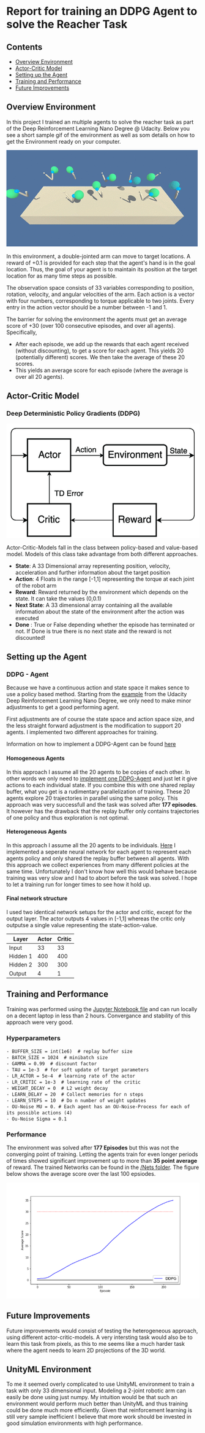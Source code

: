 # Report for training an DDPG Agent to solve the Reacher Task
## Contents
- [Overview Environment](#over)
- [Actor-Critic Model](#qlearning)
- [Setting up the Agent](#set)
- [Training and Performance](#train)
- [Future Improvements](#future)

[image1]: https://github.com/MLerik/Deep-Reinforcement-Learning/blob/master/Continuous_Control/Images/reacher.gif "Environment"
<a name="over"></a>
## Overview Environment
In this project I trained an multiple agents to solve the reacher task as part of the Deep Reinforcement Learning Nano Degree @ Udacity.
Below you see a short sample gif of the environment as well as som details on how to get the Environment ready on your computer.

![Trained Agent][image1]

In this environment, a double-jointed arm can move to target locations. A reward of +0.1 is provided for each step that the agent's hand is in the goal location. Thus, the goal of your agent is to maintain its position at the target location for as many time steps as possible.

The observation space consists of 33 variables corresponding to position, rotation, velocity, and angular velocities of the arm. Each action is a vector with four numbers, corresponding to torque applicable to two joints. Every entry in the action vector should be a number between -1 and 1.

The barrier for solving the environment the agents must get an average score of +30 (over 100 consecutive episodes, and over all agents). Specifically,
- After each episode, we add up the rewards that each agent received (without discounting), to get a score for each agent. This yields 20 (potentially different) scores. We then take the average of these 20 scores.
- This yields an average score for each episode (where the average is over all 20 agents).


<a name="qlearning"></a>
## Actor-Critic Model
### Deep Deterministic Policy Gradients (DDPG)
[actor-critic]:https://github.com/MLerik/Deep-Reinforcement-Learning/blob/master/Continuous_Control/Images/A-regular-actor-critic-model-TD-temporal-difference.png
![architecture][actor-critic]

Actor-Critic-Models fall in the class between policy-based and value-based model. Models of this class take advantage from both different approaches.
- **State**: A 33 Dimensional array representing position, velocity, acceleration and further information about the target position
- **Action**: 4 Floats in the range [-1,1] representing the torque at each joint of the robot arm
- **Reward**: Reward returned by the environment which depends on the state. It can take the values (0,0.1)
- **Next State**: A 33 dimensional array containing all the available information about the state of the environment after the action was executed
- **Done** : True or False depending whether the episode has terminated or not. If Done is true there is no next state and the reward is not discounted!



<a name="set"></a>
## Setting up the Agent

### DDPG - Agent

Because we have a continuous action and state space it makes sence to use a policy based method. Starting from the [example](https://github.com/udacity/deep-reinforcement-learning/tree/master/ddpg-pendulum) from the Udacity Deep Reinforcement Learning Nano Degree, we only need to make minor adjustments to get a good performing agent.

First adjustments are of course the state space and action space size, and the less straight forward adjustment is the modification to support 20 agents. I implemented two different approaches for training.

Information on how to implement a DDPG-Agent can be found [here](https://arxiv.org/abs/1509.02971)
#### Homogeneous Agents
In this approach I assume all the 20 agents to be copies of each other. In other words we only need to [implement one DDPG-Agent](https://github.com/MLerik/Deep-Reinforcement-Learning/blob/master/Continuous_Control/Agent/ddpg_agent.py) and just let it give actions to each individual state. If you combine this with one shared replay buffer, what you get is a rudimentary parallelization of training. These 20 agents explore 20 trajectories in parallel using the same policy.
This approach was very successfull and the task was solved after **177 episodes**. It however has the drawback that the replay buffer only contains trajectories of one policy and thus exploration is not optimal.

#### Heterogeneous Agents
In this approach I assume all the 20 agents to be individuals. [Here](https://github.com/MLerik/Deep-Reinforcement-Learning/blob/master/Continuous_Control/Agent/ddpg_agent.py) I implemented a seperate neural network for each agent to represent each agents policy and only shared the replay buffer between all agents. With this approach we collect experiences from many different policies at the same time. Unfortunately I don't know how well this would behave because training was very slow and I had to abort before the task was solved. I hope to let a training run for longer times to see how it hold up.

#### Final network structure
I used two identical network setups for the actor and critic, except for the output layer. The actor outputs 4 values in [-1,1] whereas the critic only outputse a single value representing the state-action-value.

Layer | Actor | Critic
------------ | ------------ | -------------
Input | 33 | 33
Hidden 1 | 400 | 400
Hidden 2 | 300 | 300
Output | 4 | 1

<a name="train"></a>
## Training and Performance
Training was performed using the [Jupyter Notebook file](https://github.com/MLerik/Deep-Reinforcement-Learning/blob/master/Continuous_Control/Continuous_Control.ipynb) and can run locally on a decent laptop in less than 2 hours. Convergance and stability of this approach were very good.

### Hyperparameters
~~~~
- BUFFER_SIZE = int(1e6)  # replay buffer size
- BATCH_SIZE = 1024  # minibatch size
- GAMMA = 0.99  # discount factor
- TAU = 1e-3  # for soft update of target parameters
- LR_ACTOR = 5e-4  # learning rate of the actor
- LR_CRITIC = 1e-3  # learning rate of the critic
- WEIGHT_DECAY = 0  # L2 weight decay
- LEARN_DELAY = 20  # Collect memories for n steps
- LEARN_STEPS = 10  # Do n number of weight updates
- OU-Noise MU = 0. # Each agent has an OU-Noise-Process for each of its possible actions (4)
- Ou-Noise Sigma = 0.1 
~~~~

### Performance

The environment was solved after **177 Episodes** but this was not the converging point of training. Letting the agents train for even longer periods of times showed significant improvement up to more than **35 point average** of reward.
The trained Networks can be found in the [/Nets folder](https://github.com/androiddeverik/Deep-Reinforcement-Learning/tree/master/Navigation/Nets).
The figure below shows the average score over the last 100 epsiodes. 

[image6]:https://github.com/MLerik/Deep-Reinforcement-Learning/blob/master/Continuous_Control/Images/Training.png
![Training][image6]


<a name="future"></a>
## Future Improvements
Future improvements would consist of testing the heterogeneous approach, using different actor-critic-models. A very intersting task would also be to learn this task from pixels, as this to me seems like a much harder task where the agent needs to learn 2D projections of the 3D world.

## UnityML Environment
To me it seemed overly complicated to use UnityML environment to train a task with only 33 dimensional input. Modeling a 2-joint robotic arm can easily be done using just numpy. My intuition would be that such an environment would perform much better than UnityML and thus training could be done much more efficiently. Given that reinforcement learning is still very sample inefficient I believe that more work should be invested in good simulation environments with high performance.
